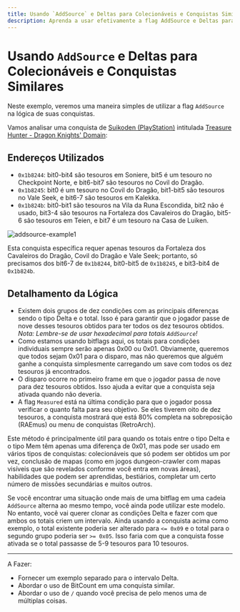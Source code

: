 ```yaml
---
title: Usando `AddSource` e Deltas para Colecionáveis e Conquistas Similares
description: Aprenda a usar efetivamente a flag AddSource e Deltas para criar conquistas para colecionáveis, garantindo rastreamento preciso e prevenindo disparos prematuros nos jogos.
---
```


# Usando `AddSource` e Deltas para Colecionáveis e Conquistas Similares

Neste exemplo, veremos uma maneira simples de utilizar a flag `AddSource` na lógica de suas conquistas.

Vamos analisar uma conquista de [Suikoden (PlayStation)](https://retroachievements.org/game/11255) intitulada [Treasure Hunter - Dragon Knights' Domain](http://retroachievements.org/Achievement/80100):

## Endereços Utilizados

- `0x1b8244`: bit0-bit4 são tesouros em Soniere, bit5 é um tesouro no Checkpoint Norte, e bit6-bit7 são tesouros no Covil do Dragão.
- `0x1b8245`: bit0 é um tesouro no Covil do Dragão, bit1-bit5 são tesouros no Vale Seek, e bit6-7 são tesouros em Kalekka.
- `0x1b824b`: bit0-bit1 são tesouros na Vila da Runa Escondida, bit2 não é usado, bit3-4 são tesouros na Fortaleza dos Cavaleiros do Dragão, bit5-6 são tesouros em Teien, e bit7 é um tesouro na Casa de Luiken.

![addsource-example1](https://u.cubeupload.com/televandalist/docssuikotreasure.png)

Esta conquista específica requer apenas tesouros da Fortaleza dos Cavaleiros do Dragão, Covil do Dragão e Vale Seek; portanto, só precisamos dos bit6-7 de `0x1b8244`, bit0-bit5 de `0x1b8245`, e bit3-bit4 de `0x1b824b`.

## Detalhamento da Lógica

- Existem dois grupos de dez condições com as principais diferenças sendo o tipo Delta e o total. Isso é para garantir que o jogador passe de nove desses tesouros obtidos para ter todos os dez tesouros obtidos. _Nota: Lembre-se de usar hexadecimal para totais `AddSource`!_
- Como estamos usando bitflags aqui, os totais para condições individuais sempre serão apenas 0x00 ou 0x01. Obviamente, queremos que todos sejam 0x01 para o disparo, mas não queremos que alguém ganhe a conquista simplesmente carregando um save com todos os dez tesouros já encontrados.
- O disparo ocorre no primeiro frame em que o jogador passa de nove para dez tesouros obtidos. Isso ajuda a evitar que a conquista seja ativada quando não deveria.
- A flag `Measured` está na última condição para que o jogador possa verificar o quanto falta para seu objetivo. Se eles tiverem oito de dez tesouros, a conquista mostrará que está 80% completa na sobreposição (RAEmus) ou menu de conquistas (RetroArch).

Este método é principalmente útil para quando os totais entre o tipo Delta e o tipo Mem têm apenas uma diferença de 0x01, mas pode ser usado em vários tipos de conquistas: colecionáveis que só podem ser obtidos um por vez, conclusão de mapas (como em jogos dungeon-crawler com mapas visíveis que são revelados conforme você entra em novas áreas), habilidades que podem ser aprendidas, bestiários, completar um certo número de missões secundárias e muitos outros.

Se você encontrar uma situação onde mais de uma bitflag em uma cadeia `AddSource` alterna ao mesmo tempo, você ainda pode utilizar este modelo. No entanto, você vai querer clonar as condições Delta e fazer com que ambos os totais criem um intervalo. Ainda usando a conquista acima como exemplo, o total existente poderia ser alterado para `<= 0x09` e o total para o segundo grupo poderia ser `>= 0x05`. Isso faria com que a conquista fosse ativada se o total passasse de 5-9 tesouros para 10 tesouros.

---

A Fazer:

- Fornecer um exemplo separado para o intervalo Delta.
- Abordar o uso de BitCount em uma conquista similar.
- Abordar o uso de `/` quando você precisa de pelo menos uma de múltiplas coisas.
